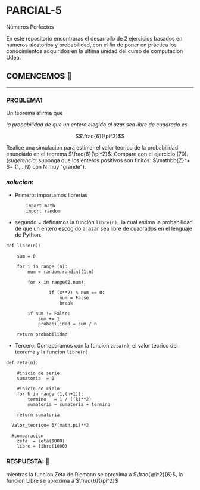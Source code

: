 # PARCIAL-5
Números Perfectos

En este repositorio encontraras el desarrollo de  2 ejercicios basados en numeros
aleatorios y probabilidad, con el fin de poner en práctica los conocimientos adquiridos
en la ultima unidad del curso de computacion Udea.

## COMENCEMOS 🚀
-----
### **PROBLEMA1**

Un teorema afirma que

 *la probabilidad de que un entero elegido al azar sea libre de cuadrado es*
 
 $$\frac{6}{\pi^2}$$

 Realice una simulacion para estimar el valor teorico de la probabilidad enunciado en el teorema $\frac{6}{\pi^2}$. Compare con el ejercicio (70).(*sugerencia:* suponga que los enteros positivos son finitos: $\mathbb{Z}^+ $= {1,...N} con N muy "grande").

 ### *solucion*:

- Primero: importamos librerias

    ``` 
        import math
        import random
    ```

- segundo = definamos la función `libre(n) ` la cual estima la probabilidad de que un entero escogido al azar sea libre de cuadrados en el lenguaje de Python.


``` 
def libre(n):

    sum = 0

    for i in range (n):
        num = random.randint(1,n)
       
        for x in range(2,num):

                if (x**2) % num == 0:
                    num = False
                    break                    
           
        if num != False:
            sum += 1
            probabilidad = sum / n

    return probabilidad

```
- Tercero: Comaparamos con la funcion `zeta(n)`, el valor teorico del teorema y la funcion `libre(n)`

```
def zeta(n):
    
    #inicio de serie
    sumatoria  = 0

    #inicio de ciclo
    for k in range (1,(n+1)):
        termino   = 1 / ((k)**2)
        sumatoria = sumatoria + termino
      
    return sumatoria
```
```
  Valor_teorico= 6/(math.pi)**2
   
  #comparacion 
    zeta  = zeta(1000)
    libre = libre(1000)

```
### **RESPUESTA:** 📌
mientras la funcion Zeta de Riemann se aproxima a $\frac{\pi^2}{6}$, la funcion Libre se aproxima a $\frac{6}{\pi^2}$
